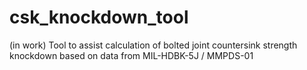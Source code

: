 # csk_knockdown_tool
(in work)
Tool to assist calculation of bolted joint countersink strength knockdown based on data from MIL-HDBK-5J / MMPDS-01

